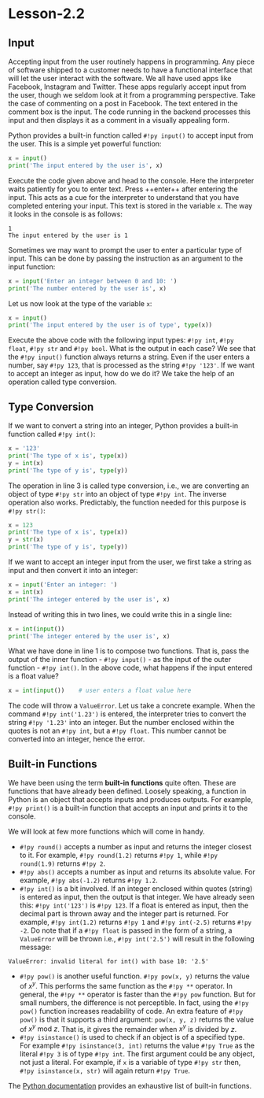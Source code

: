 # Lesson-2.2

## Input

Accepting input from the user routinely happens in programming. Any piece of software shipped to a customer needs to have a functional interface that will let the user interact with the software. We all have used apps like Facebook, Instagram and Twitter. These apps regularly accept input from the user, though we seldom look at it from a programming perspective. Take the case of commenting on a post in Facebook. The text entered in the comment box is the input. The code running in the backend processes this input and then displays it as a comment in a visually appealing form.

Python provides a built-in function called `#!py input()` to accept input from the user. This is a simple yet powerful function:

```python
x = input()
print('The input entered by the user is', x)
```

Execute the code given above and head to the console. Here the interpreter waits patiently for you to enter text. Press ++enter++ after entering the input. This acts as a cue for the interpreter to understand that you have completed entering your input. This text is stored in the variable `x`. The way it looks in the console is as follows:

```
1
The input entered by the user is 1
```

Sometimes we may want to prompt the user to enter a particular type of input. This can be done by passing the instruction as an argument to the input function:

```python
x = input('Enter an integer between 0 and 10: ')
print('The number entered by the user is', x)
```

Let us now look at the type of the variable `x`:

```python
x = input()
print('The input entered by the user is of type', type(x))
```

Execute the above code with the following input types: `#!py int`, `#!py float`, `#!py str` and `#!py bool`. What is the output in each case? We see that the `#!py input()` function always returns a string. Even if the user enters a number, say `#!py 123`, that is processed as the string `#!py '123'`. If we want to accept an integer as input, how do we do it? We take the help of an operation called type conversion.



## Type Conversion

If we want to convert a string into an integer, Python provides a built-in function called `#!py int()`:

```python linenums="1"
x = '123'
print('The type of x is', type(x))
y = int(x)
print('The type of y is', type(y))
```

The operation in line 3 is called type conversion, i.e., we are converting an object of type `#!py str` into an object of type `#!py int`. The inverse operation also works. Predictably, the function needed for this purpose is `#!py str()`:

```python linenums="1"
x = 123
print('The type of x is', type(x))
y = str(x)
print('The type of y is', type(y))
```

If we want to accept an integer input from the user, we first take a string as input and then convert it into an integer:

```python linenums="1"
x = input('Enter an integer: ')
x = int(x)
print('The integer entered by the user is', x)
```

Instead of writing this in two lines, we could write this in a single line:

```python linenums="1"
x = int(input())
print('The integer entered by the user is', x)
```

What we have done in line 1 is to compose two functions. That is, pass the output of the inner function - `#!py input()` - as the input of the outer function - `#!py int()`. In the above code, what happens if the input entered is a float value?

```python
x = int(input())	# user enters a float value here
```

The code will throw a `ValueError`. Let us take a concrete example. When the command `#!py int('1.23')` is entered, the interpreter tries to convert the string `#!py '1.23'` into an integer. But the number enclosed within the quotes is not an `#!py int`, but a `#!py float`. This number cannot be converted into an integer, hence the error.



## Built-in Functions

We have been using the term **built-in functions** quite often. These are functions that have already been defined. Loosely speaking, a function in Python is an object that accepts inputs and produces outputs. For example, `#!py print()` is a built-in function that accepts an input and prints it to the console.

We will look at few more functions which will come in handy. 

- `#!py round()` accepts a number as input and returns the integer closest to it. For example, `#!py round(1.2)` returns `#!py 1`, while `#!py round(1.9)` returns `#!py 2`.
- `#!py abs()` accepts a number as input and returns its absolute value. For example, `#!py abs(-1.2)` returns `#!py 1.2`.
- `#!py int()` is a bit involved. If an integer enclosed within quotes (string) is entered as input, then the output is that integer. We have already seen this: `#!py int('123')` is `#!py 123`. If a float is entered as input, then the decimal part is thrown away and the integer part is returned. For example, `#!py int(1.2)` returns `#!py 1` and `#!py int(-2.5)` returns `#!py -2`. Do note that if a `#!py float` is passed in the form of a string, a `ValueError` will be thrown i.e., `#!py int('2.5')` will result in the following message:
```
ValueError: invalid literal for int() with base 10: '2.5'
```
- `#!py pow()` is another useful function. `#!py pow(x, y)` returns the value of $x^{y}$.  This performs the same function as the `#!py **` operator. In general, the `#!py **` operator is faster than the `#!py pow` function. But for small numbers, the difference is not perceptible. In fact, using the `#!py pow()` function increases readability of code. An extra feature of `#!py pow()` is that it supports a third argument: `pow(x, y, z)` returns the value of $x^{y} \text{ mod } z$. That is, it gives the remainder when $x^y$ is divided by $z$.
- `#!py isinstance()` is used to check if an object is of a specified type. For example `#!py isinstance(3, int)` returns the value `#!py True` as the literal `#!py 3` is of type `#!py int`.  The first argument could be any object, not just a literal. For example, if `x` is a variable of type `#!py str` then, `#!py isinstance(x, str)` will again return `#!py True`.

The [Python documentation](https://docs.python.org/3/library/functions.html) provides an exhaustive list of built-in functions.

